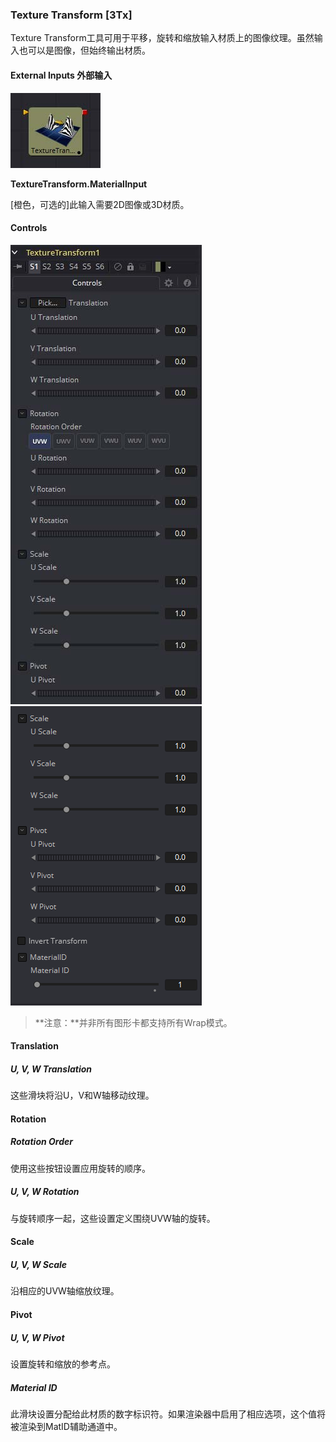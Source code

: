 ### Texture Transform [3Tx]

Texture Transform工具可用于平移，旋转和缩放输入材质上的图像纹理。虽然输入也可以是图像，但始终输出材质。

#### External Inputs 外部输入

 ![3Tx_tile](images/3Tx_tile.jpg)

**TextureTransform.MaterialInput**

[橙色，可选的]此输入需要2D图像或3D材质。

#### Controls

![3Tx_Controls](images/3Tx_Controls.jpg)![3Tx_Controls2](images/3Tx_Controls2.png)

> **注意：**并非所有图形卡都支持所有Wrap模式。

#### Translation

##### U, V, W Translation

这些滑块将沿U，V和W轴移动纹理。

#### Rotation

##### Rotation Order

使用这些按钮设置应用旋转的顺序。

##### U, V, W Rotation

与旋转顺序一起，这些设置定义围绕UVW轴的旋转。

#### Scale

##### U, V, W Scale

沿相应的UVW轴缩放纹理。

#### Pivot

##### U, V, W Pivot

设置旋转和缩放的参考点。

##### Material ID

此滑块设置分配给此材质的数字标识符。如果渲染器中启用了相应选项，这个值将被渲染到MatID辅助通道中。